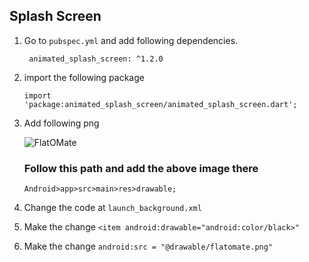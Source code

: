 ## Splash Screen

1. Go to ```pubspec.yml``` and add following dependencies.
   
   ```  animated_splash_screen: ^1.2.0 ```
   
2. import the following package

   ``` import 'package:animated_splash_screen/animated_splash_screen.dart'; ```
   
3. Add following png 

   ![FlatOMate](https://user-images.githubusercontent.com/89502121/160765596-655312bd-ff17-47e3-9dc8-e1d862a5a2fb.png)
    
   ### Follow this path and add the above image there
   
   ```Android>app>src>main>res>drawable;```
   
4. Change the code at ```launch_background.xml```
5. Make the change ```<item android:drawable="android:color/black>"```
6. Make the change ```android:src = "@drawable/flatomate.png"```
